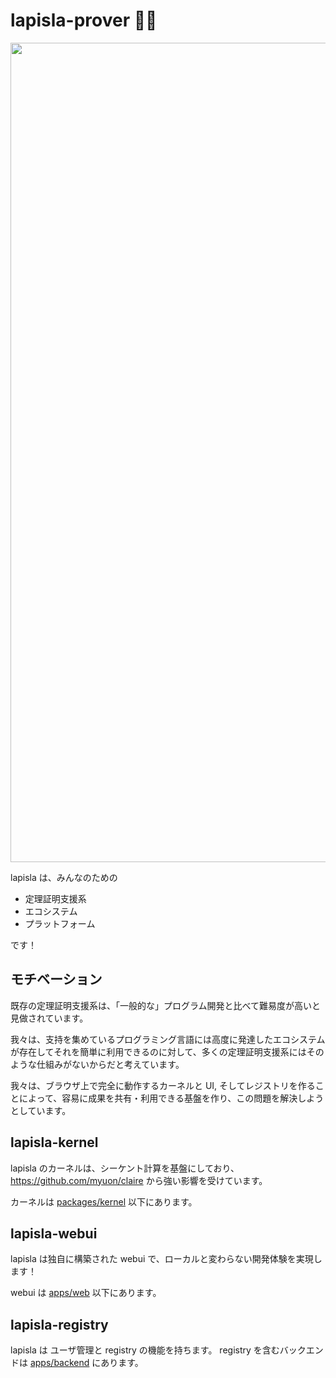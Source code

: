 # lapisla-prover 🐶🐱

<img  style="text-align: center;" width="1311" alt="image" src="https://github.com/user-attachments/assets/18bebe50-9a35-499a-a2c0-263fa8d17ed9" />


lapisla は、みんなのための

- 定理証明支援系
- エコシステム
- プラットフォーム

です！

## モチベーション

既存の定理証明支援系は、「一般的な」プログラム開発と比べて難易度が高いと見做されています。

我々は、支持を集めているプログラミング言語には高度に発達したエコシステムが存在してそれを簡単に利用できるのに対して、多くの定理証明支援系にはそのような仕組みがないからだと考えています。

我々は、ブラウザ上で完全に動作するカーネルと UI, そしてレジストリを作ることによって、容易に成果を共有・利用できる基盤を作り、この問題を解決しようとしています。

## lapisla-kernel

lapisla のカーネルは、シーケント計算を基盤にしており、https://github.com/myuon/claire から強い影響を受けています。

カーネルは [packages/kernel](packages/kernel) 以下にあります。

## lapisla-webui

lapisla は独自に構築された webui で、ローカルと変わらない開発体験を実現します！

webui は [apps/web](apps/web) 以下にあります。

## lapisla-registry

lapisla は ユーザ管理と registry の機能を持ちます。
registry を含むバックエンドは [apps/backend](apps/backend) にあります。

